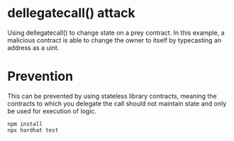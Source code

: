 # dellegatecall() attack

Using dellegatecall() to change state on a prey contract. In this example, a malicious contract is able to change the owner to itself by typecasting an address as a uint. 

# Prevention

This can be prevented by using stateless library contracts, meaning the contracts to which you delegate the call should not maintain state and only be used for execution of logic.

```shell
npm install
npx hardhat test
```
